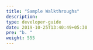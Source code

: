 ```yaml
---
title: "Sample Walkthroughs"
description:
type: developer-guide
date: 2019-10-25T13:40:49+05:30
pre: "b. "
weight: 555
---
```

